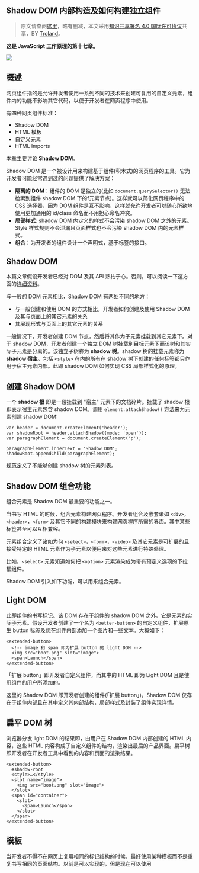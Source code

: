 ## Shadow DOM 内部构造及如何构建独立组件

> 原文请查阅[这里](https://blog.sessionstack.com/how-javascript-works-the-internals-of-shadow-dom-how-to-build-self-contained-components-244331c4de6e)，略有删减，本文采用[知识共享署名 4.0 国际许可协议](http://creativecommons.org/licenses/by/4.0/)共享，BY [Troland](https://github.com/Troland)。

**这是 JavaScript 工作原理的第十七章。**

![](https://user-images.githubusercontent.com/1475173/52962049-40d1fe80-33d7-11e9-84dd-089b1eb01565.png)

## 概述

网页组件指的是允许开发者使用一系列不同的技术来创建可复用的自定义元素，组件内的功能不影响其它代码，以便于开发者在网页程序中使用。

有四种网页组件标准：

* Shadow DOM
* HTML 模板
* 自定义元素
* HTML Imports

本章主要讨论 **Shadow DOM**。

Shadow DOM 是一个被设计用来构建基于组件(积木式)的网页程序的工具。它为开发者可能经常遇到过的问题提供了解决方案：

* **隔离的 DOM**：组件的 DOM 是独立的(比如 `document.querySelector()` 无法检索到组件 shadow DOM 下的f元素节点)。这样就可以简化网页程序中的 CSS 选择器，因为 DOM 组件是互不影响，这样就允许开发者可以随心所欲地使用更加通用的 id/class 命名而不用担心命名冲突。
* **局部样式**: shadow DOM 内定义的样式不会污染 shadow DOM 之外的元素。Style 样式规则不会泄漏且页面样式也不会污染 shadow DOM 内的元素样式。
* **组合**：为开发者的组件设计一个声明式，基于标签的接口。

## Shadow DOM

本篇文章假设开发者已经对 DOM 及其 API 熟拈于心。否则，可以阅读一下这方面的[详细资料](https://developer.mozilla.org/en-US/docs/Web/API/Document_Object_Model/Introduction)。

与一般的 DOM 元素相比，Shadow DOM 有两处不同的地方：

* 与一般创建和使用 DOM 的方式相比，开发者如何创建及使用 Shadow DOM 及其与页面上的其它元素的关系
* 其展现形式与页面上的其它元素的关系

一般情况下，开发者创建 DOM 节点，然后将其作为子元素挂载到其它元素下。对于 shadow DOM，开发者创建一个独立 DOM 树挂载到目标元素下而该树和其实际子元素是分离的。该独立子树称为 **shadow 树**。shadow 树的挂载元素称为 **shadow 宿主**。包括 `<style>` 在内的所有在 shadow 树下创建的任何标签都只作用于宿主元素内部。此即 shadow DOM 如何实现 CSS 局部样式化的原理。

## 创建 Shadow DOM

一个 **shadow 根** 即是一段挂载到 "宿主" 元素下的文档碎片。挂载了 shadow 根即表示宿主元素包含 shadow DOM。调用 `element.attachShadow()` 方法来为元素创建 shadow DOM:

```
var header = document.createElement('header');
var shadowRoot = header.attachShadow({mode: 'open'});
var paragraphElement = document.createElement('p');

paragraphElement.innerText = 'Shadow DOM';
shadowRoot.appendChild(paragraphElement);
```

[规范](http://w3c.github.io/webcomponents/spec/shadow/#h-methods)定义了不能够创建 shadow 树的元素列表。

## Shadow DOM 组合功能

组合元素是 Shadow DOM 最重要的功能之一。

当书写 HTML 的时候，组合元素构建网页程序。开发者组合及嵌套诸如 `<div>`，`<header>`，`<form>` 及其它不同的构建模块来构建网页程序所需的界面。其中某些标签甚至可以互相兼容。

元素组合定义了诸如为何 `<select>`，`<form>`，`<video>` 及其它元素是可扩展的且接受特定的 HTML 元素作为子元素以便用来对这些元素进行特殊处理。

比如，`<select>` 元素知道如何把 `<option>` 元素渲染成为带有预定义选项的下拉框组件。

Shadow DOM 引入如下功能，可以用来组合元素。

## Light DOM

此即组件的书写标记。该 DOM 存在于组件的 shadow DOM 之外。它是元素的实际子元素。假设开发者创建了一个名为 `<better-button>` 的自定义组件，扩展原生 button 标签及想在组件内部添加一个图片和一些文本。大概如下：

```
<extended-button>
  <!-- image 和 span 即为扩展 button 的 light DOM -->
  <img src="boot.png" slot="image">
  <span>Launch</span>
</extended-button>
```

「扩展 button」即开发者自定义组件，而其中的 HTML 即为 Light DOM 且是使用组件的用户所添加的。

这里的 Shadow DOM 即开发者创建的组件(「扩展 button」)。Shadow DOM 仅存在于组件内部且在其中定义其内部结构，局部样式及封装了组件实现详情。

## 扁平 DOM 树

浏览器分发 light DOM 的结果即，由用户在 Shadow DOM 内部创建的 HTML 内容，这些 HTML 内容构成了自定义组件的结构，渲染出最后的产品界面。扁平树即开发者在开发者工具中看到的内容和页面的渲染结果。

```
<extended-button>
  #shadow-root
  <style>…</style>
  <slot name="image">
    <img src="boot.png" slot="image">
  </slot>
  <span id="container">
    <slot>
      <span>Launch</span>
    </slot>
  </span>
</extended-button>
```

## 模板

当开发者不得不在网页上复用相同的标记结构的时候，最好使用某种模板而不是重复书写相同的页面结构。以前是可以实现的，但是现在可以使用 <template> (现代浏览器均兼容)元素轻易地实现该功能。该元素及其内容不会在 DOM 中渲染，但是可以使用 JavaScript 来引用其中的内容。

来看一个简单示例：

```
<template id="my-paragraph">
  <p> Paragraph content. </p>
</template>
```

上面的内容不会在页面中渲染，除非使用 JavaScript 来引用其中的内容，然后使用类似如下的代码来挂载到 DOM 中：

```
var template = document.getElementById('my-paragraph');
var templateContent = template.content;
document.body.appendChild(templateContent);
```

迄今为止，可以使用其它技术来实现类似的功能，但是正如之前所提到的，尽量使用原生功能来实现可能会更酷些。另外，兼容性也蛮好。

![](https://user-images.githubusercontent.com/1475173/52962058-44658580-33d7-11e9-8206-5b897a021540.png)

本身模板就很好用，但是若和自定义元素配合使用会更好哦。我们将会另外的文章中介绍自定义元素，当下开发者只需了解 customElement 接口允许开发者自定义标签内容的渲染。

让我们定义一个使用模板作为其 shadow DOM 渲染内容的网页组件。且称其为 `<my-paragraph>:`

```
customElements.define('my-paragraph',
 class extends HTMLElement {
   constructor() {
     super();

     let template = document.getElementById('my-paragraph');
     let templateContent = template.content;
     const shadowRoot = this.attachShadow({mode: 'open'}).appendChild(templateContent.cloneNode(true));
  }
});
```

这里需要注意的是使用 [Node.cloneNode()](https://developer.mozilla.org/en-US/docs/Web/API/Node/cloneNode) 方法来复制模板内容挂载到 shadow 根下。

另外，由于把模板的内容挂载到 shadow DOM 中，开发者可以在模板中使用 `<style>` 元素包含一些样式信息，该 `<style>` 元素随后会被封装进自定义元素里面。如果直接把模板挂载到标准 DOM 里面是不起作用的。

比如，可以更改模板内容为如下：

```
<template id="my-paragraph">
  <style>
    p {
      color: white;
      background-color: #666;
      padding: 5px;
    }
  </style>
  <p>Paragraph content. </p>
</template>
```

可以以如下方式使用刚才使用模板创建的自定义组件：

`<my-paragraph></my-paragraph>`

## 插槽

模板有一些不足的地方，主要的不足在于静态内容不允许开发者像一般的标准 HTML 模板那样渲染自定义的变量或者数据。

这时候 `<slot>` 就派上用场了。

可以把插槽看成是允许开发者在模板中放置自定义 HTML 的占位符的功能。这样开发者就可以创建能用的 HTML 模板并且通过引入插槽来自定义渲染内容。

让我们看一下以上模板添加一个插槽的代码如下：

```
<template id="my-paragraph">
  <p> 
    <slot name="my-text">Default text</slot> 
  </p>
</template>
```

如果在标记中引用该元素的时候没有定义插槽内容，或者浏览器不支持插槽，则 `<my-paragraph>` 只会包含默认的 "Default text" 内容。

若想要定义插槽内容，开发者得在 `<my-paragraph>` 中定义元素 HTML 结构的 [slot](https://developer.mozilla.org/en-US/docs/Web/HTML/Global_attributes#attr-slot) 属性值和对应填充的插槽名称保持一致即可。

如前所述，开发者可以随便写插槽内容：

```
<my-paragraph>
 <span slot="my-text">Let's have some different text!</span>
</my-paragraph>
```

所有可以被插入插槽的元素被称为[可插入元素](https://developer.mozilla.org/en-US/docs/Web/API/Slotable)；已插入插槽元素称为插槽元素。



注意以上示例中插入的 `<span>` 元素即是插槽元素。它拥有一个 `slot` 属性，属性值和模板中插槽定义的 name 属性值相等。



浏览器渲染之后，以上代码会创建如下扁平 DOM 树：

```
<my-paragraph>
  #shadow-root
  <p>
    <slot name="my-text">
      Default text
    </slot>
  </p>
  <span slot="my-text">Let's have some different text!</span>
</my-paragraph>
```

**这里原文有误，有改动。**

注意 `#shadow-root` 元素只是表示存在 Shadow DOM  而已。

## 样式化

可以在主页面样式化含有 shadow DOM 的组件，可以定义组件样式或者提供 [CSS 自定义属性的形式](https://developer.mozilla.org/en-US/docs/Web/CSS/Using_CSS_variables)让用户覆盖掉默认样式值。

### 组件定义的样式

**局部样式** 是 Shadow DOM 极好的功能之一：

* 主页面上的 CSS 选择器不会影响到组件内部元素的样式。
* 组件内部定义的样式不会影响页面上的其它元素样式。它们只作用于宿主元素。

Shadow DOM 中的 CSS 选择器只影响组件内部的元素。实际上，这意味着开发者可以重复使用通用的 id/class 名称而不用担心和主页面上的其它样式发生冲突。简单的 CSS 选择器可以提高页面性能。

让我们看一下如下 #shadow-root 中定义的一些样式：

```
#shadow-root
<style>
  #container {
    background: white;
  }
  #container-items {
    display: inline-flex;
  }
</style>

<div id="container"></div>
<div id="container-items"></div>
```

以上示例中的样式只会作用于 #shadow-root 内部。

开发者也可以在 #shadow-root 里面使用 <link> 元素来引入样式表，也只作用于 #shadow-root 内部。

## :host 伪类

`:host` 伪类允许开发者选择和样式化包含 shadow 树的宿主元素：

```
<style>
  :host {
    display: block; /* 默认情况下, 自定义元素是内联元素 */
  }
</style>
```

只有一个地方需要注意即若主页面上定义的宿主元素样式优先级比元素里面定义的 :host 样式规则要高。这样就允许开发者从外部覆盖掉组件内部定义的顶级样式。

即当在主页面上定义了如下的样式：

```
my-paragraph {
  marbin-bottom: 40px;
}

<template id="my-paragraph">
	<style>
		:host {
      margin-bottom: 30px;/* 将不起作用，因为会被前面父页面已定义的样式覆盖 */
		}
	</style>
  <p> 
    <slot name="my-text">Default text</slot> 
  </p>
</template>
```

同理，`:host` 只在shadow 根的上下文中起作用，因此开发者不能够在 Shadow DOM 外面使用。

`:host(<selector>)` 这样的功能样式允许开发者只样式化匹配 `<selector>` 的宿主元素。这是一个绝佳的方式，开发者可以在组件内部封装响应用户交互或者状态的行为，然后基于宿主元素来样式化内部节点。

```
<style>
  :host {
    opacity: 0.4;
  }
  
  :host(:hover) {
    opacity: 1;
  }
  
  :host([disabled]) { /* 宿主元素拥有 disabled 属性的样式. */
    background: grey;
    pointer-events: none;
    opacity: 0.4;
  }
  
  :host(.pink) > #tabs {
    color: pink; /* 当宿主元素含有 pink 类时的选项卡样式. */
  }
</style>
```

## 使用 :host-context(<selector>) 伪类来定制化元素样式

`:host-context(<selector>)` 伪类找出宿主元素或者宿主元素任意的祖先元素匹配 `<selector>`。

常用于定制化。例如，开发者通过为 `<html>` 或者 `<body>` 添加类来进行定制化：

```
<body class="lightheme">
  <custom-container>
  …
  </custom-container>
</body>
```

或者

```
<custom-container class="lightheme">
  …
</custom-container>
```



当宿主元素的祖先元素包含有 .lightheme 类 `:host-context(.lightheme)` 将会样式化 `<fancy-tabs>`：

```
:host-context(.lightheme) {
  color: black;
  background: white;
}
```

可以使用 `:host-context()` 来进行定制化主题样式，但是更好的方法即通过 CSS 自定义属性来创建样式钩子。

## 从外部样式化组件宿主元素

开发者可以从外部通过把标签名作为选择器来样式化组件宿主元素，如下：

```
custom-container {
  color: red;
}
```

**外部样式比 Shadow DOM 中定义的样式拥有更高的优先级。**

例如，假设用户书写如下选择器：

```
custom-container {
  width: 500px;
}
```

将会覆盖如下组件样式规则 ：

```
:host {
  width: 300px;
}
```

组件自身样式化只能做到这么多。但如果想要样式化组件内部属性呢？这就需要 CSS 自定义属性。

## 使用 CSS 自定义属性来创建样式钩子

若组件作者使用 CSS 自定义属性提供样式钩子，用户可以用来更改内部样式。

这和 `<slot>` 思路类似只是应用到了样式。

让我们看如下示例：

```
<!-- 主页面 -->
<style>
  custom-container {
    margin-bottom: 60px;
    --custom-container-bg: black;
  }
</style>

<custom-container background>…</custom-container>
```

Shadow DOM 内部：

```
:host([background]) {
  background: var(--custom-container-bg, #CECECE);
  border-radius: 10px;
  padding: 10px;
}
```

该示例中，因为用户提供了该背景颜色值，所以组件将会把黑色作为背景颜色值。否则，默认为 `#CECECE`。

作为组件作者，需要让开发者知道可以使用的 CSS 自定义属性。可以把自定义属性看作组件的公共接口。

## 插槽 JavaScript 接口

Shadow DOM API 可能用来操作插槽。

## slotchange 事件

当一个插槽的分发元素节点发生变化的时候触发 slotchange 事件。例如，当用户从 light DOM 中添加/删除子节点。

```
var slot = this.shadowRoot.querySelector('#some_slot');
slot.addEventListener('slotchange', function(e) {
  console.log('Light DOM change');
});
```

可以在元素的构造函数中创建 `MutationObserver` 来监听 light DOM 的其它类型的修改事件。前面文章中有介绍过 [MutationObserver 的内部构造及使用指南](https://blog.sessionstack.com/how-javascript-works-tracking-changes-in-the-dom-using-mutationobserver-86adc7446401)。

## assignedNodes() 方法

了解哪些元素是和插槽有关是很有用处的。调用 `slot.assignedNodes()` 可以找出哪些元素是由插槽渲染的。`flatten: true}` 选项会返回插槽的默认内容(若没有分发任何节点)。

看一下如下示例：

`<slot name='slot1'><p>Default content</p></slot>`

假设以上内容包含在一个叫做 `<my-container>` 的组件内部。

让我们查看一下该组件的不同用法，然后调用 `assignedNodes()` 输出不同的结果：

第一例中，我们将往插槽中添加内容：

```
<my-container>
  <span slot="slot1"> container text </span>
</my-container>
```

调用 `assignedNodes()` 将会返回 `[<span slot="slot1"> container text </span>]`。注意结果为一个节点数组。

第二例中，将不添加内容：

`<my-container> </my-container>`

调用 `assignedNodes()` 将会返回空数组 `[]`。

但是，假设添加 `{flatten: true}` 参数将会返回默认内容：`[<p>Default content</p>]`。

同理，为了查找插槽中的元素，开发者可以调用 `assignedNodes()` 来找出元素被挂载到哪个组件插槽中。

## 事件模型

Shadow DOM 中的事件冒泡的经过是值得注意的。

事件目标被调整为维护 Shadow DOM 的封闭性。当事件被重新定位，看起来是由组件自身产生而不是组件的 Shadow DOM 内部元素。

这里有传播出 Shadow DOM 的事件列表(还有一些只能在 Shadow DOM 内传播)：

* **Focus 事件**：blur, focus, focusin, focusout
* **鼠标事件**：click, dblclick, mousedown, mouseenter, mousemove 等.
* **滚轮事件**: wheel
* **输入事件**: beforeinput, input
* **键盘事件**: keydown, keyup
* **组合事件**: compositionstart, compositionupdate, compositionend
* **拖拽事件**: dragstart, drag, dragend, drop 等.

## 自定义事件

默认情况下，自定义事件不会传播出 Shadow DOM。开发者若想要分派自定义事件且想要传播出 Shadow DOM，需要添加 `bubbles: true` 和 `composed: true` 选项参数。

让我们瞧瞧类似这样的事件分派：

```
var container = this.shadowRoot.querySelector('#container');
container.dispatchEvent(new Event('containerchanged', {bubbles: true, composed: true}));
```

## 浏览器兼容情况

可以通过检查 attachShadow 来检查是否支持 Shadow DOM 功能：

```
const supportsShadowDOMV1 = !!HTMLElement.prototype.attachShadow;
```

![](https://user-images.githubusercontent.com/1475173/52962053-43345880-33d7-11e9-9fcd-7199da3b03ca.png)

参考资料：

* https://developer.mozilla.org/en-US/docs/Web/Web_Components/Using_shadow_DOM
* https://developers.google.com/web/fundamentals/web-components/shadowdom
* https://developer.mozilla.org/en-US/docs/Web/Web_Components/Using_templates_and_slots
* https://www.html5rocks.com/en/tutorials/webcomponents/shadowdom-201/#toc-style-host